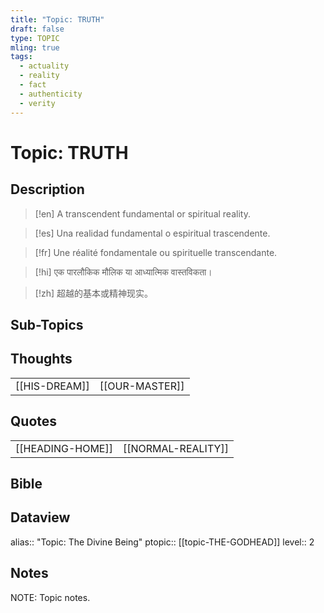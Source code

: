 ```yaml
---
title: "Topic: TRUTH"
draft: false
type: TOPIC
mling: true
tags:
  - actuality
  - reality
  - fact
  - authenticity
  - verity
---
```

# Topic: TRUTH
## Description
>[!en]
>A transcendent fundamental or spiritual reality.

>[!es]
>Una realidad fundamental o espiritual trascendente.

>[!fr]
>Une réalité fondamentale ou spirituelle transcendante.

>[!hi]
>एक पारलौकिक मौलिक या आध्यात्मिक वास्तविकता।

>[!zh]
>超越的基本或精神现实。

## Sub-Topics


## Thoughts
|     |     |
| --- | --- |
| [[HIS-DREAM]] | [[OUR-MASTER]] |


## Quotes
|     |     |
| --- | --- |
| [[HEADING-HOME]] | [[NORMAL-REALITY]] |

## Bible


## Dataview
alias:: "Topic: The Divine Being"
ptopic:: [[topic-THE-GODHEAD]]
level:: 2

## Notes
NOTE: Topic notes.